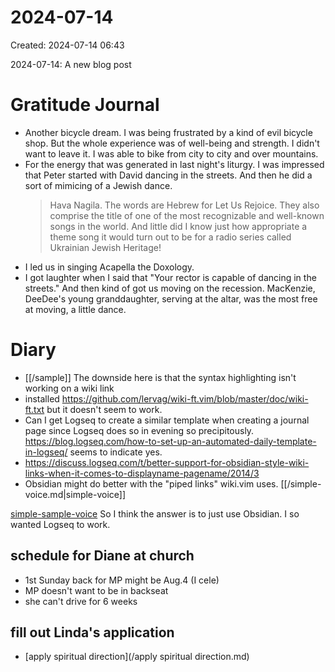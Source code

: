 # 2024-07-14
Created: 2024-07-14 06:43

2024-07-14: A new blog post
# Gratitude Journal
- Another bicycle dream. I was being frustrated by a kind of evil bicycle shop. But the whole experience was of well-being and strength. I didn't want to leave it. I was able to bike from city to city and over mountains.
- For the energy that was generated in last night's liturgy. I was impressed that Peter started with David dancing in the streets. And then he did a sort of mimicing of a Jewish dance. 
  > Hava Nagila. The words are Hebrew for Let Us Rejoice. They also comprise the title of one of the most recognizable and well-known songs in the world. And little did I know just how appropriate a theme song it would turn out to be for a radio series called Ukrainian Jewish Heritage!
- I led us in singing Acapella the Doxology.
- I got laughter when I said that "Your rector is capable of dancing in the streets." And then kind of got us moving on the recession. MacKenzie, DeeDee's young granddaughter, serving at the altar, was the most free at moving, a little dance.
# Diary

- [[/sample]] The downside here is that the syntax highlighting isn't working on a wiki link
- installed https://github.com/lervag/wiki-ft.vim/blob/master/doc/wiki-ft.txt but it doesn't seem to work.
- Can I get Logseq to create a similar template when creating a journal page since Logseq does so in evening so precipitously. https://blog.logseq.com/how-to-set-up-an-automated-daily-template-in-logseq/ seems to indicate yes.
- https://discuss.logseq.com/t/better-support-for-obsidian-style-wiki-links-when-it-comes-to-displayname-pagename/2014/3
- Obsidian might do better with the "piped links" wiki.vim uses.
[[/simple-voice.md|simple-voice]]

[simple-sample-voice](/simple-sample-voice.md) So I think the answer is to just use Obsidian. I so wanted Logseq to work.

## schedule for Diane at church
- 1st Sunday back for MP might be Aug.4 (I cele)
- MP doesn't want to be in backseat
- she can't drive for 6 weeks

## fill out Linda's application
- [apply spiritual direction](/apply spiritual direction.md)
